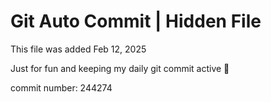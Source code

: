 # Git Auto Commit | Hidden File

This file was added Feb 12, 2025

Just for fun and keeping my daily git commit active 🤪

commit number: 244274
